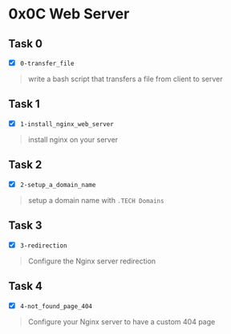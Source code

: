 # 0x0C Web Server

## Task 0
- [x] `0-transfer_file`
> write a bash script that transfers a file from client to server

## Task 1
- [x] `1-install_nginx_web_server`
> install nginx on your server

## Task 2
- [x] `2-setup_a_domain_name`
> setup a domain name with `.TECH Domains`

## Task 3
- [x] `3-redirection`
> Configure the Nginx server redirection

## Task 4
- [x] `4-not_found_page_404`
> Configure your Nginx server to have a custom 404 page
